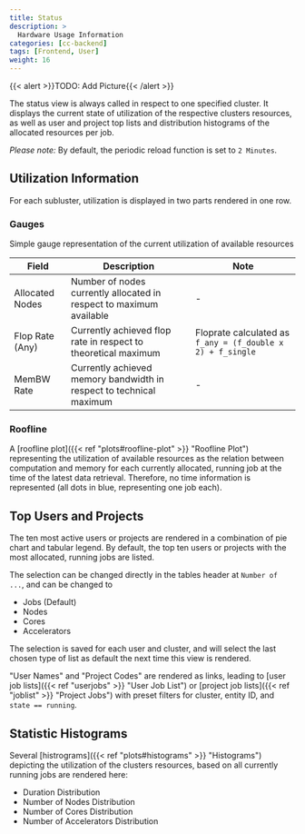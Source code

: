 ```yaml
---
title: Status
description: >
  Hardware Usage Information
categories: [cc-backend]
tags: [Frontend, User]
weight: 16
---
```


{{< alert >}}TODO: Add Picture{{< /alert >}}

The status view is always called in respect to one specified cluster. It displays the current state of utilization of the respective clusters resources, as well as user and project top lists and distribution histograms of the allocated resources per job.

*Please note:* By default, the periodic reload function is set to `2 Minutes`.

## Utilization Information

For each subluster, utilization is displayed in two parts rendered in one row.

### Gauges

Simple gauge representation of the current utilization of available resources

|Field|Description|Note|
|-----|-----------|----|
|Allocated Nodes|Number of nodes currently allocated in respect to maximum available|-|
|Flop Rate (Any)|Currently achieved flop rate in respect to theoretical maximum|Floprate calculated  as `f_any = (f_double x 2) + f_single`|
|MemBW Rate|Currently achieved memory bandwidth in respect to technical maximum|-|

### Roofline

A [roofline plot]({{< ref "plots#roofline-plot" >}} "Roofline Plot") representing the utilization of available resources as the relation between computation and memory for each currently allocated, running job at the time of the latest data retrieval. Therefore, no time information is represented (all dots in blue, representing one job each).

## Top Users and Projects

The ten most active users or projects are rendered in a combination of pie chart and tabular legend. By default, the top ten users or projects with the most allocated, running jobs are listed.

The selection can be changed directly in the tables header at `Number of ...`, and can be changed to

* Jobs (Default)
* Nodes
* Cores
* Accelerators

The selection is saved for each user and cluster, and will select the last chosen type of list as default the next time this view is rendered.

"User Names" and "Project Codes" are rendered as links, leading to [user job lists]({{< ref "userjobs" >}} "User Job List") or [project job lists]({{< ref "joblist" >}} "Project Jobs") with preset filters for cluster, entity ID, and `state == running`.

## Statistic Histograms

Several [histrograms]({{< ref "plots#histograms" >}} "Histograms") depicting the utilization of the clusters resources, based on all currently running jobs are rendered here:

* Duration Distribution
* Number of Nodes Distribution
* Number of Cores Distribution
* Number of Accelerators Distribution